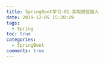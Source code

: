 ```yaml
---
title: SpringBoot学习-01.实现微信接入
date: 2019-12-05 15:20:19
tags:
  - Spring
toc: true
categories:
  - SpringBoot
comments: true
---
```


<!--more-->

